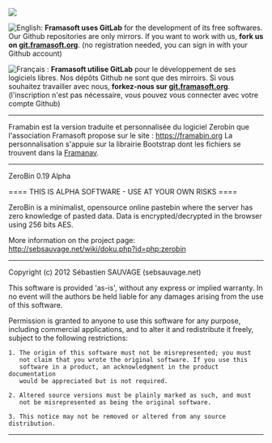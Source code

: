 [![](https://git.framasoft.org/assets/logo-black-f52905a40830b30aa287f784b537c823.png)](https://git.framasoft.org)

![English:](https://upload.wikimedia.org/wikipedia/commons/thumb/a/ae/Flag_of_the_United_Kingdom.svg/20px-Flag_of_the_United_Kingdom.svg.png) **Framasoft uses GitLab** for the development of its free softwares. Our Github repositories are only mirrors.
If you want to work with us, **fork us on [git.framasoft.org](https://git.framasoft.org)**. (no registration needed, you can sign in with your Github account)

![Français :](https://upload.wikimedia.org/wikipedia/commons/thumb/c/c3/Flag_of_France.svg/20px-Flag_of_France.svg.png) **Framasoft utilise GitLab** pour le développement de ses logiciels libres. Nos dépôts Github ne sont que des mirroirs.
Si vous souhaitez travailler avec nous, **forkez-nous sur [git.framasoft.org](https://git.framasoft.org)**. (l'inscription n'est pas nécessaire, vous pouvez vous connecter avec votre compte Github)
* * *

Framabin est la version traduite et personnalisée du logiciel Zerobin que l'association Framasoft propose sur le site :
https://framabin.org
La personnalisation s'appuie sur la librairie Bootstrap dont les fichiers se trouvent dans la [Framanav](https://git.framasoft.org/framasoft/framanav).

* * *

ZeroBin 0.19 Alpha

==== THIS IS ALPHA SOFTWARE - USE AT YOUR OWN RISKS ====

ZeroBin is a minimalist, opensource online pastebin where the server 
has zero knowledge of pasted data. Data is encrypted/decrypted in the 
browser using 256 bits AES. 

More information on the project page:
http://sebsauvage.net/wiki/doku.php?id=php:zerobin

------------------------------------------------------------------------------

Copyright (c) 2012 Sébastien SAUVAGE (sebsauvage.net)

This software is provided 'as-is', without any express or implied warranty.
In no event will the authors be held liable for any damages arising from 
the use of this software.

Permission is granted to anyone to use this software for any purpose, 
including commercial applications, and to alter it and redistribute it 
freely, subject to the following restrictions:

    1. The origin of this software must not be misrepresented; you must 
       not claim that you wrote the original software. If you use this 
       software in a product, an acknowledgment in the product documentation
       would be appreciated but is not required.

    2. Altered source versions must be plainly marked as such, and must 
       not be misrepresented as being the original software.

    3. This notice may not be removed or altered from any source distribution.

------------------------------------------------------------------------------